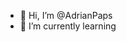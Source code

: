 - 👋 Hi, I’m @AdrianPaps
- 🌱 I’m currently learning


<!---
AdrianPaps/AdrianPaps is a ✨ special ✨ repository because its `README.md` (this file) appears on your GitHub profile.
You can click the Preview link to take a look at your changes.
--->

